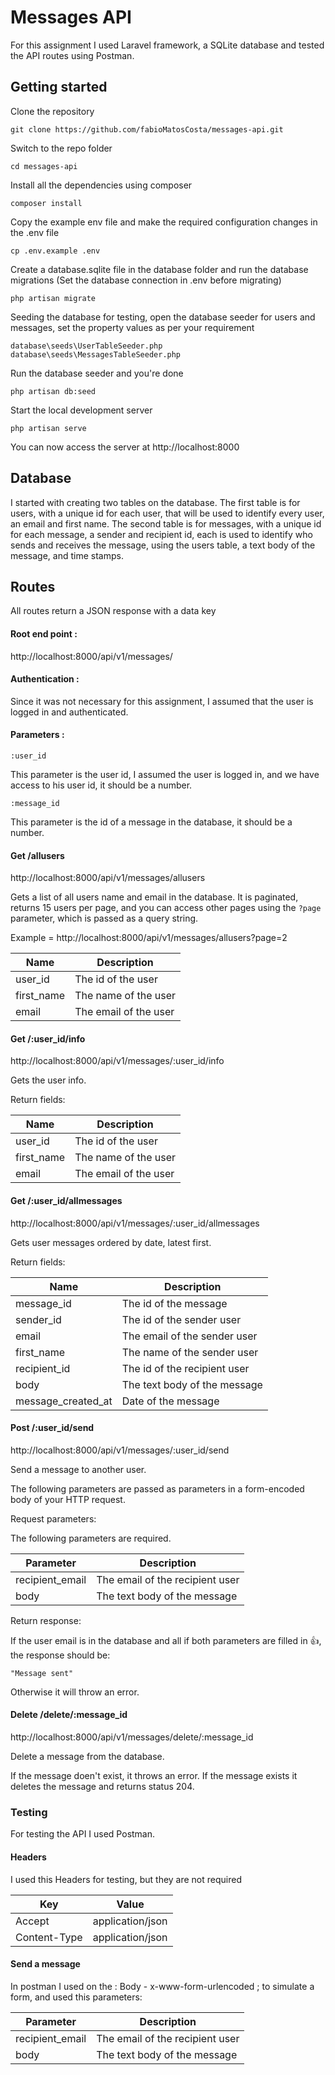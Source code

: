 # Messages API

For this assignment I used Laravel framework, a SQLite database and tested the API routes using Postman.


## Getting started

Clone the repository

`git clone https://github.com/fabioMatosCosta/messages-api.git`

Switch to the repo folder

`cd messages-api`

Install all the dependencies using composer

`composer install`

Copy the example env file and make the required configuration changes in the .env file

`cp .env.example .env`

Create a database.sqlite file in the database folder and run the database migrations (Set the database connection in .env before migrating)

`php artisan migrate`

Seeding the database for testing, open the database seeder for users and messages, set the property values as per your requirement 

`database\seeds\UserTableSeeder.php`
`database\seeds\MessagesTableSeeder.php`

Run the database seeder and you're done

`php artisan db:seed`

Start the local development server

`php artisan serve`

You can now access the server at http://localhost:8000

## Database 

I started with creating two tables on the database. 
The first table is for users, with a unique id for each user, that will be used to identify every user, an email and first name.
The second table is for messages, with a unique id for each message, a sender and recipient id, each is used to identify who sends and receives the message, using the users table, a text body of the message, and time stamps.


## Routes

All routes return a JSON response with a data key

#### Root end point :

http://localhost:8000/api/v1/messages/

#### Authentication :

Since it was not necessary for this assignment, I assumed that the user is logged in and authenticated.

#### Parameters :

`:user_id` 

This parameter is the user id, I assumed the user is logged in, and we have access to his user id, it should be a number.

`:message_id`

This parameter is the id of a message in the database, it should be a number.

#### Get /allusers

http://localhost:8000/api/v1/messages/allusers 

Gets a list of all users name and email in the database.
It is paginated, returns 15 users per page, and you can access other pages using the `?page` parameter, which is passed as 
a query string.

Example = http://localhost:8000/api/v1/messages/allusers?page=2

| Name | Description |
|------|-------------|
| user_id | The id of the user |
| first_name | The name of the user |
| email | The email of the user |


#### Get /:user_id/info

http://localhost:8000/api/v1/messages/:user_id/info

Gets the user info.

Return fields:

| Name | Description |
|------|-------------|
| user_id | The id of the user |
| first_name | The name of the user |
| email | The email of the user |


#### Get /:user_id/allmessages  

http://localhost:8000/api/v1/messages/:user_id/allmessages  

Gets user messages ordered by date, latest first.

Return fields:

| Name | Description |
|------|-------------|
| message_id | The id of the message |
| sender_id | The id of the sender user |
| email | The email of the sender user |
| first_name | The name of the sender user |
| recipient_id | The id of the recipient user |
| body | The text body of the message |
| message_created_at | Date of the message |


#### Post /:user_id/send

http://localhost:8000/api/v1/messages/:user_id/send

Send a message to another user.

The following parameters are passed as parameters in a form-encoded body of your HTTP request.

Request parameters:

The following parameters are required.

| Parameter | Description |
|-----------|-------------|
| recipient_email |The email of the recipient user |
| body | The text body of the message |


Return response:

If the user email is in the database and all if both parameters are filled in :+1:, the response should be:

`"Message sent"`

Otherwise it will throw an error.

#### Delete /delete/:message_id

http://localhost:8000/api/v1/messages/delete/:message_id

Delete a message from the database.

If the message doen't exist, it throws an error. If the message exists it deletes the message and returns status 204.




### Testing

For testing the API I used Postman.

#### Headers

I used this Headers for testing, but they are not required

| Key | Value |
|-----------|-------------|
| Accept | application/json |
| Content-Type | application/json |

#### Send a message

In postman I used on the : Body - x-www-form-urlencoded ;
to simulate a form, and used this parameters: 

| Parameter | Description |
|-----------|-------------|
| recipient_email | The email of the recipient user |
| body | The text body of the message |